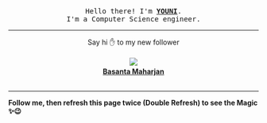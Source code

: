 
<p align='center'>
<samp>
Hello there! I'm <b><a rel='nofollow noopener noreferrer' target='_blank' href='https://github.com/abdelyouni'>YOUNI</a></b>.
<br>I'm a Computer Science engineer.
</samp>
</p>
<hr>
<p align='center'>
<span>Say hi ✋ to my new follower </span></br></br>
<img src='https://avatars1.githubusercontent.com/u/9720922?s=100&amp;v=4'><img src='https://maisonpizza.com/github/abdelyouni/1609925659_img.png' width='1' height='1'><b></br>
<a rel='nofollow noopener noreferrer' target='_blank' href='https://github.com/Basanta78'>Basanta Maharjan</a></b></br></br>
</p>
<hr>
<b>Follow me, then refresh this page twice (Double Refresh) to see the Magic ✨😉</b> 